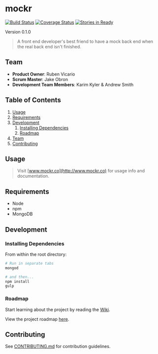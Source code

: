 # mockr

[![Build Status](https://travis-ci.org/radiant-persimmons/mockr.svg?branch=develop)](https://travis-ci.org/radiant-persimmons/mockr) [![Coverage Status](https://coveralls.io/repos/radiant-persimmons/mockr/badge.svg?branch=develop)](https://coveralls.io/r/radiant-persimmons/mockr?branch=develop) [![Stories in Ready](https://badge.waffle.io/radiant-persimmons/mockr.svg?label=ready&title=Backlog)](http://waffle.io/radiant-persimmons/mockr)

Version 0.1.0

> A front end developer's best friend to have a mock back end when the real back end isn't finished.

## Team

  - __Product Owner__: Ruben Vicario
  - __Scrum Master__: Jake Obron
  - __Development Team Members__: Karim Kyler & Andrew Smith

## Table of Contents

1. [Usage](#Usage)
1. [Requirements](#requirements)
1. [Development](#development)
    1. [Installing Dependencies](#installing-dependencies)
    1. [Roadmap](#roadmap)
1. [Team](#team)
1. [Contributing](#contributing)

## Usage

> Visit [www.mockr.co](http://www.mockr.co) for usage info and documentation.

## Requirements

- Node
- npm
- MongoDB

## Development

### Installing Dependencies

From within the root directory:

```sh
# Run in separate tabs
mongod

# and then...
npm install
gulp

```

### Roadmap

Start learning about the project by reading the [Wiki](https://github.com/radiant-persimmons/mockr/wiki).

View the project roadmap [here](https://waffle.io/radiant-persimmons/mockr).

## Contributing

See [CONTRIBUTING.md](CONTRIBUTING.md) for contribution guidelines.
